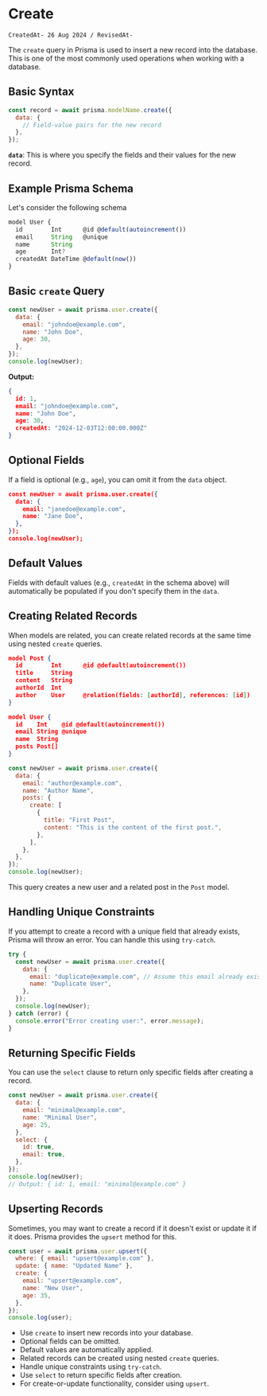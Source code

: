 # Create

`CreatedAt- 26 Aug 2024 / RevisedAt-` 

The `create` query in Prisma is used to insert a new record into the database. This is one of the most commonly used operations when working with a database.

## Basic Syntax

```jsx
const record = await prisma.modelName.create({
  data: {
    // Field-value pairs for the new record
  },
});
```

**`data`**: This is where you specify the fields and their values for the new record.

## Example Prisma Schema

Let's consider the following schema

```jsx
model User {
  id        Int      @id @default(autoincrement())
  email     String   @unique
  name      String
  age       Int?
  createdAt DateTime @default(now())
}
```

## Basic `create` Query

```jsx
const newUser = await prisma.user.create({
  data: {
    email: "johndoe@example.com",
    name: "John Doe",
    age: 30,
  },
});
console.log(newUser);
```

**Output:**

```json
{
  id: 1,
  email: "johndoe@example.com",
  name: "John Doe",
  age: 30,
  createdAt: "2024-12-03T12:00:00.000Z"
}
```

## Optional Fields

If a field is optional (e.g., `age`), you can omit it from the `data` object.

```json
const newUser = await prisma.user.create({
  data: {
    email: "janedoe@example.com",
    name: "Jane Doe",
  },
});
console.log(newUser);
```

## Default Values

Fields with default values (e.g., `createdAt` in the schema above) will automatically be populated if you don't specify them in the `data`.

## Creating Related Records

When models are related, you can create related records at the same time using nested `create` queries.

```json
model Post {
  id        Int      @id @default(autoincrement())
  title     String
  content   String
  authorId  Int
  author    User     @relation(fields: [authorId], references: [id])
}

model User {
  id    Int    @id @default(autoincrement())
  email String @unique
  name  String
  posts Post[]
}
```

```jsx
const newUser = await prisma.user.create({
  data: {
    email: "author@example.com",
    name: "Author Name",
    posts: {
      create: [
        {
          title: "First Post",
          content: "This is the content of the first post.",
        },
      ],
    },
  },
});
console.log(newUser);
```

This query creates a new user and a related post in the `Post` model.

## Handling Unique Constraints

If you attempt to create a record with a unique field that already exists, Prisma will throw an error. You can handle this using `try-catch`.

```jsx
try {
  const newUser = await prisma.user.create({
    data: {
      email: "duplicate@example.com", // Assume this email already exists
      name: "Duplicate User",
    },
  });
  console.log(newUser);
} catch (error) {
  console.error("Error creating user:", error.message);
}
```

## Returning Specific Fields

You can use the `select` clause to return only specific fields after creating a record.

```jsx
const newUser = await prisma.user.create({
  data: {
    email: "minimal@example.com",
    name: "Minimal User",
    age: 25,
  },
  select: {
    id: true,
    email: true,
  },
});
console.log(newUser);
// Output: { id: 1, email: "minimal@example.com" }
```

## Upserting Records

Sometimes, you may want to create a record if it doesn't exist or update it if it does. Prisma provides the `upsert` method for this.

```jsx
const user = await prisma.user.upsert({
  where: { email: "upsert@example.com" },
  update: { name: "Updated Name" },
  create: {
    email: "upsert@example.com",
    name: "New User",
    age: 35,
  },
});
console.log(user);
```

- Use `create` to insert new records into your database.
- Optional fields can be omitted.
- Default values are automatically applied.
- Related records can be created using nested `create` queries.
- Handle unique constraints using `try-catch`.
- Use `select` to return specific fields after creation.
- For create-or-update functionality, consider using `upsert`.